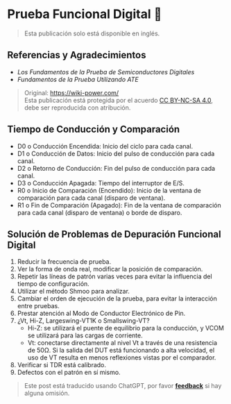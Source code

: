 # Prueba Funcional Digital 🚧

> Esta publicación solo está disponible en inglés.

## Referencias y Agradecimientos

- _Los Fundamentos de la Prueba de Semiconductores Digitales_
- _Fundamentos de la Prueba Utilizando ATE_

> Original: <https://wiki-power.com/>  
> Esta publicación está protegida por el acuerdo [CC BY-NC-SA 4.0](https://creativecommons.org/licenses/by/4.0/deed.en), debe ser reproducida con atribución.

## Tiempo de Conducción y Comparación

- D0 o Conducción Encendida: Inicio del ciclo para cada canal.
- D1 o Conducción de Datos: Inicio del pulso de conducción para cada canal.
- D2 o Retorno de Conducción: Fin del pulso de conducción para cada canal.
- D3 o Conducción Apagada: Tiempo del interruptor de E/S.
- R0 o Inicio de Comparación (Encendido): Inicio de la ventana de comparación para cada canal (disparo de ventana).
- R1 o Fin de Comparación (Apagado): Fin de la ventana de comparación para cada canal (disparo de ventana) o borde de disparo.

## Solución de Problemas de Depuración Funcional Digital

1. Reducir la frecuencia de prueba.
2. Ver la forma de onda real, modificar la posición de comparación.
3. Repetir las líneas de patrón varias veces para evitar la influencia del tiempo de configuración.
4. Utilizar el método Shmoo para analizar.
5. Cambiar el orden de ejecución de la prueba, para evitar la interacción entre pruebas.
6. Prestar atención al Modo de Conductor Electrónico de Pin.
7. ¿Vt, Hi-Z, Largeswing-VT1K o Smallswing-VT?
   - Hi-Z: se utilizará el puente de equilibrio para la conducción, y VCOM se utilizará para las cargas de corriente.
   - Vt: conectarse directamente al nivel Vt a través de una resistencia de 50Ω. Si la salida del DUT está funcionando a alta velocidad, el uso de VT resulta en menos reflexiones vistas por el comparador.
8. Verificar si TDR está calibrado.
9. Defectos con el patrón en sí mismo.

> Este post está traducido usando ChatGPT, por favor [**feedback**](https://github.com/linyuxuanlin/Wiki_MkDocs/issues/new) si hay alguna omisión.